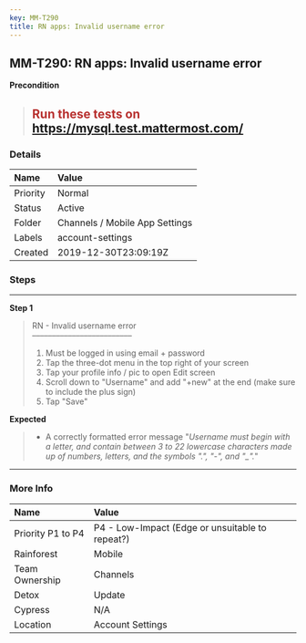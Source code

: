 ```yaml
---
key: MM-T290
title: RN apps: Invalid username error
---
```


## MM-T290: RN apps: Invalid username error

**Precondition**

> <article><h1><span style="color: rgb(184, 49, 47);">Run these tests on</span> <a href="https://mysql.test.mattermost.com/" rel="noopener noreferrer" target="_blank">https://mysql.test.mattermost.com/</a></h1></article>

### Details

| Name     | Value                          |
| :------- | :----------------------------- |
| Priority | Normal                         |
| Status   | Active                         |
| Folder   | Channels / Mobile App Settings |
| Labels   | account-settings               |
| Created  | 2019-12-30T23:09:19Z           |

### Steps

<hr/>

**Step 1**

> <article>RN - Invalid username error<br>–––––––––––––––––––––––––<ol><li>Must be logged in using email + password</li><li> Tap the three-dot menu in the top right of your screen</li><li> Tap your profile info / pic to open Edit screen</li><li> Scroll down to "Username" and add "+new" at the end (make sure to include the plus sign)</li><li>Tap "Save"</li></ol></article>

**Expected**

> <article><ul><li>A correctly formatted error message "<em>Username must begin with a letter, and contain between 3 to 22 lowercase characters made up of numbers, letters, and the symbols ".", "-", and "_".</em>"</li></ul></article>

<hr/>

### More Info

| Name              | Value                                           |
| :---------------- | :---------------------------------------------- |
| Priority P1 to P4 | P4 - Low-Impact (Edge or unsuitable to repeat?) |
| Rainforest        | Mobile                                          |
| Team Ownership    | Channels                                        |
| Detox             | Update                                          |
| Cypress           | N/A                                             |
| Location          | Account Settings                                |
